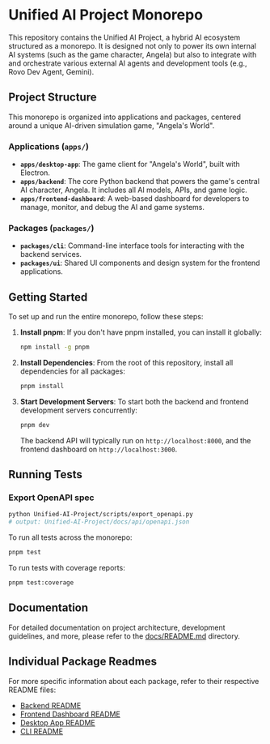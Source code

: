 # Unified AI Project Monorepo

This repository contains the Unified AI Project, a hybrid AI ecosystem structured as a monorepo. It is designed not only to power its own internal AI systems (such as the game character, Angela) but also to integrate with and orchestrate various external AI agents and development tools (e.g., Rovo Dev Agent, Gemini).

## Project Structure

This monorepo is organized into applications and packages, centered around a unique AI-driven simulation game, "Angela's World".

### Applications (`apps/`)
- **`apps/desktop-app`**: The game client for "Angela's World", built with Electron.
- **`apps/backend`**: The core Python backend that powers the game's central AI character, Angela. It includes all AI models, APIs, and game logic.
- **`apps/frontend-dashboard`**: A web-based dashboard for developers to manage, monitor, and debug the AI and game systems.

### Packages (`packages/`)
- **`packages/cli`**: Command-line interface tools for interacting with the backend services.
- **`packages/ui`**: Shared UI components and design system for the frontend applications.

## Getting Started

To set up and run the entire monorepo, follow these steps:

1.  **Install pnpm**: If you don't have pnpm installed, you can install it globally:
    ```bash
    npm install -g pnpm
    ```

2.  **Install Dependencies**: From the root of this repository, install all dependencies for all packages:
    ```bash
    pnpm install
    ```

3.  **Start Development Servers**: To start both the backend and frontend development servers concurrently:
    ```bash
    pnpm dev
    ```
    The backend API will typically run on `http://localhost:8000`, and the frontend dashboard on `http://localhost:3000`.

## Running Tests

### Export OpenAPI spec
```bash
python Unified-AI-Project/scripts/export_openapi.py
# output: Unified-AI-Project/docs/api/openapi.json
```


To run all tests across the monorepo:

```bash
pnpm test
```

To run tests with coverage reports:

```bash
pnpm test:coverage
```

## Documentation

For detailed documentation on project architecture, development guidelines, and more, please refer to the [docs/README.md](docs/README.md) directory.

## Individual Package Readmes

For more specific information about each package, refer to their respective README files:

- [Backend README](apps/backend/README.md)
- [Frontend Dashboard README](apps/frontend-dashboard/README.md)
- [Desktop App README](apps/desktop-app/README.md)
- [CLI README](packages/cli/README.md)
